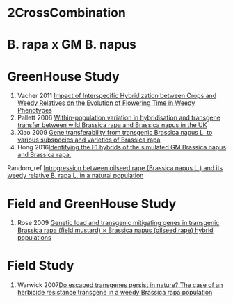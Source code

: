 # 2CrossCombination

# B. rapa x GM B. napus

# GreenHouse Study
1. Vacher 2011 [Impact of Interspecific Hybridization between Crops and Weedy Relatives on the Evolution of Flowering Time in Weedy Phenotypes](https://journals.plos.org/plosone/article?id=10.1371/journal.pone.0014649#abstract0)
2. Pallett 2006 [Within-population variation in hybridisation and transgene transfer between wild Brassica rapa and Brassica napus in the UK](https://onlinelibrary.wiley.com/doi/full/10.1111/j.1744-7348.2006.00049.x)
3. Xiao 2009 [Gene transferability from transgenic Brassica napus L. to various subspecies and varieties of Brassica rapa](https://link.springer.com/article/10.1007/s11248-009-9261-4#Sec2)
4. Hong 2016[Identifying the F1 hybrids of the simulated GM Brassica napus and Brassica rapa.](https://www.cabdirect.org/cabdirect/abstract/20163309549)





Random_ref
[Introgression between oilseed rape (Brassica napus L.) and its weedy relative B. rapa L. in a natural population](https://link.springer.com/content/pdf/10.1023/A:1013825816443.pdf)



# Field and GreenHouse Study
1. Rose 2009 [Genetic load and transgenic mitigating genes in transgenic Brassica rapa (field mustard) × Brassica napus (oilseed rape) hybrid populations](https://bmcbiotechnol.biomedcentral.com/articles/10.1186/1472-6750-9-93#Sec16)



# Field Study

1. Warwick 2007[Do escaped transgenes persist in nature? The case of an herbicide resistance transgene in a weedy Brassica rapa population](https://onlinelibrary.wiley.com/doi/full/10.1111/j.1365-294X.2007.03567.x)
